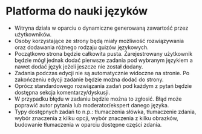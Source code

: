 # Platforma do nauki języków

- Witryna działa w oparciu o dynamiczne generowaną zawartość przez użytkowników.
- Osoby korzystające ze strony będą miały możliwość rozwiązywania oraz dodawania różnego rodzaju quizów językowych.  
- Początkowo strona będzie całkowita pusta. Zarejestrowany użytkownik będzie mógł jednak dodać pierwsze zadania pod wybranym językiem a nawet dodać język jeżeli jeszcze nie został dodany.
- Zadania podczas edycji nie są automatycznie widoczne na stronie. Po zakończeniu edycji zadanie będzie można dodać do strony.
- Oprócz standardowego rozwiązania zadań pod każdym z pytań będzie dostępna sekcja komentarzy/dyskusji.
- W przypadku błędu w zadaniu będzie można to zgłosić. Błąd może poprawić autor pytania lub moderator/ekspert danego języka.
- Typy dostępnych zadań to n.p.: tłumaczenia słówka, tłumaczenie zdania, wybór znaczenia z kilku opcji, wybór znaczenia z kilku obrazków, budowanie tłumaczenia w oparciu dostępne części zdania.